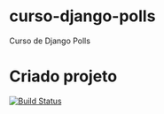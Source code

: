 # curso-django-polls
Curso de Django Polls

# Criado projeto

[![Build Status](https://travis-ci.org/ricaportela/curso-django-polls.svg?branch=master)](https://travis-ci.org/ricaportela/curso-django-polls)


